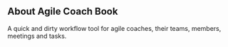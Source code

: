 

## About Agile Coach Book

A quick and dirty workflow tool for agile coaches, their teams, members, meetings and tasks.
